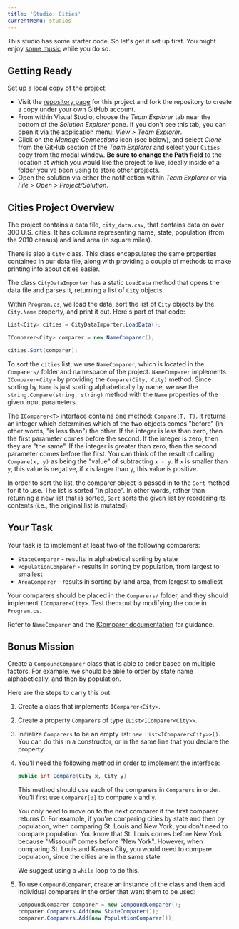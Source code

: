 ```yaml
---
title: 'Studio: Cities'
currentMenu: studios
---
```


This studio has some starter code. So let's get it set up first. You might enjoy [some music](https://www.youtube.com/watch?v=jJMxwBmQWHA) while you do so.

## Getting Ready

Set up a local copy of the project:
- Visit the [repository page](https://github.com/LaunchCodeEducation/Cities) for this project and fork the repository to create a copy under your own GitHub account.
- From within Visual Studio, choose the *Team Explorer* tab near the bottom of the *Solution Explorer* pane. If you don't see this tab, you can open it via the application menu: *View > Team Explorer*.
- Click on the *Manage Connections* icon (see below), and select *Clone* from the GitHub section of the *Team Explorer* and select your `Cities` copy from the modal window. **Be sure to change the Path field** to the location at which you would like the project to live, ideally inside of a folder you've been using to store other projects.
- Open the solution via either the notification within *Team Explorer* or via *File > Open > Project/Solution*.

## Cities Project Overview

The project contains a data file, `city_data.csv`, that contains data on over 300 U.S. cities. It has columns representing name, state, population (from the 2010 census) and land area (in square miles).

There is also a `City` class. This class encapsulates the same properties contained in our data file, along with providing a couple of methods to make printing info about cities easier.

The class `CityDataImporter` has a static `LoadData` method that opens the data file and parses it, returning a list of `City` objects.

Within `Program.cs`, we load the data, sort the list of `City` objects by the `City.Name` property, and print it out. Here's part of that code:

```csharp
List<City> cities = CityDataImporter.LoadData();

IComparer<City> comparer = new NameComparer();

cities.Sort(comparer);
```

To sort the `cities` list, we use `NameComparer`, which is located in the `Comparers/` folder and namespace of the project. `NameComparer` implements `IComparer<City>` by providing the `Compare(City, City)` method. Since sorting by `Name` is just sorting alphabetically by name, we use the `string.Compare(string, string)` method with the `Name` properties of the given input parameters.

The `IComparer<T>` interface contains one method: `Compare(T, T)`. It returns an integer which determines which of the two objects comes "before" (in other words, "is less than") the other. If the integer is less than zero, then the first parameter comes before the second. If the integer is zero, then they are "the same". If the integer is greater than zero, then the second parameter comes before the first. You can think of the result of calling `Compare(x, y)` as being the "value" of subtracting `x - y`. If `x` is smaller than `y`, this value is negative, if `x` is larger than `y`, this value is positive.

In order to sort the list, the comparer object is passed in to the `Sort` method for it to use. The list is sorted "in place". In other words, rather than returning a new list that is sorted, `Sort` sorts the given list by reordering its contents (i.e., the original list is mutated).

## Your Task

Your task is to implement at least two of the following comparers:

- `StateComparer` - results in alphabetical sorting by state
- `PopulationComparer` - results in sorting by population, from largest to smallest
- `AreaComparer` - results in sorting by land area, from largest to smallest

Your comparers should be placed in the `Comparers/` folder, and they should implement `IComparer<City>`. Test them out by modifying the code in `Program.cs`.

Refer to `NameComparer` and the [IComparer<T> documentation](https://msdn.microsoft.com/en-us/library/8ehhxeaf(v=vs.110).aspx) for guidance.

## Bonus Mission

Create a `CompoundComparer` class that is able to order based on multiple factors. For example, we should be able to order by state name alphabetically, and then by population.

Here are the steps to carry this out:

1. Create a class that implements `IComparer<City>`.
2. Create a property `Comparers` of type `IList<IComparer<City>>`.
3. Initialize `Comparers` to be an empty list: `new List<IComparer<City>>()`. You can do this in a constructor, or in the same line that you declare the property.
4. You'll need the following method in order to implement the interface:

    ```csharp
    public int Compare(City x, City y)
    ```

    This method should use each of the comparers in `Comparers` in order. You'll first use `Comparer[0]` to compare `x` and `y`.

    You only need to move on to the next comparer if the first comparer returns 0. For example, if you're comparing cities by state and then by population, when comparing St. Louis and New York, you don't need to compare population. You know that St. Louis comes before New York because "Missouri" comes before "New York". However, when comparing St. Louis and Kansas City, you would need to compare population, since the cities are in the same state.

    We suggest using a `while` loop to do this.
5. To use `CompoundComparer`, create an instance of the class and then add individual comparers in the order that want them to be used:
    ```csharp
    CompoundComparer comparer = new CompoundComparer();
    comparer.Comparers.Add(new StateComparer());
    comparer.Comparers.Add(new PopulationComparer());
    ```

